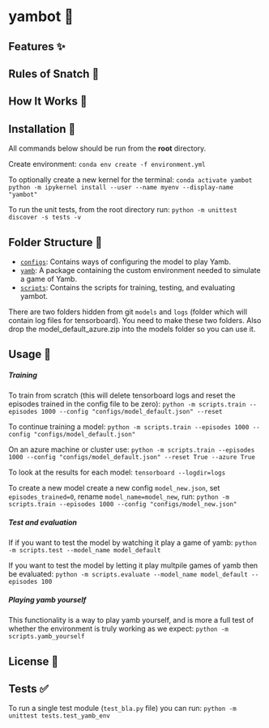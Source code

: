 # yambot 🎲

## Features ✨

## Rules of Snatch 📜

## How It Works 🧩

## Installation 🔧
All commands below should be run from the **root** directory.

Create environment:
`conda env create -f environment.yml`

To optionally create a new kernel for the terminal:
`conda activate yambot`
`python -m ipykernel install --user --name myenv --display-name "yambot"`

To run the unit tests, from the root directory run:
`python -m unittest discover -s tests -v`

## Folder Structure 📂
- [`configs`](configs): Contains ways of configuring the model to play Yamb.
- [`yamb`](yamb): A package containing the custom environment needed to simulate a game of Yamb.
- [`scripts`](scripts): Contains the scripts for training, testing, and evaluating yambot.

There are two folders hidden from git `models` and `logs` (folder which will contain log files for tensorboard).
You need to make these two folders.
Also drop the model_default_azure.zip into the models folder so you can use it.

## Usage 🚀
##### Training
To train from scratch (this will delete tensorboard logs and reset the episodes trained in the config file to be zero):
`python -m scripts.train --episodes 1000 --config "configs/model_default.json" --reset`

To continue training a model:
`python -m scripts.train --episodes 1000 --config "configs/model_default.json"`

On an azure machine or cluster use:
`python -m scripts.train --episodes 1000 --config "configs/model_default.json" --reset True --azure True`

To look at the results for each model:
`tensorboard --logdir=logs`

To create a new model create a new config `model_new.json`, set `episodes_trained=0`, rename `model_name=model_new`, run:
`python -m scripts.train --episodes 1000 --config "configs/model_new.json"`

##### Test and evaluation
If if you want to test the model by watching it play a game of yamb:
`python -m scripts.test --model_name model_default`

If you want to test the model by letting it play multpile games of yamb then be evaluated:
`python -m scripts.evaluate --model_name model_default --episodes 100`

##### Playing yamb yourself
This functionality is a way to play yamb yourself, and is more a full test of whether the environment is truly working as we expect:
`python -m scripts.yamb_yourself`

## License 📄

## Tests ✅
To run a single test module (`test_bla.py` file) you can run:
`python -m unittest tests.test_yamb_env`


